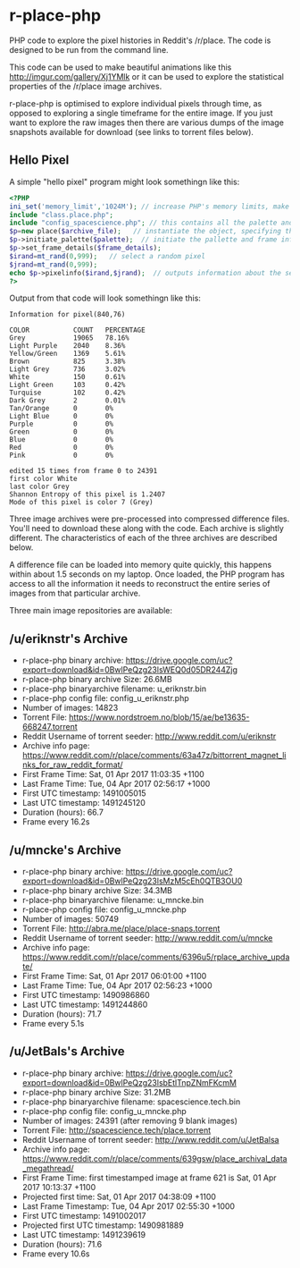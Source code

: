 # r-place-php

PHP code to explore the pixel histories in Reddit's /r/place. The code is designed to be run from the command line.

This code can be used to make beautiful animations like this http://imgur.com/gallery/Xj1YMlk or it can be used to explore the statistical properties of the /r/place image archives.

r-place-php is optimised to explore individual pixels through time, as opposed to exploring a single timeframe for the entire image. If you just want to explore the raw images then there are various dumps of the image snapshots available for download (see links to torrent files below).

## Hello Pixel

A simple "hello pixel" program might look somethingn like this:

```php
<?PHP
ini_set('memory_limit','1024M'); // increase PHP's memory limits, make this even bigger if you have more RAM
include "class.place.php";
include "config_spacescience.php"; // this contains all the palette and frame infrmation for the spacescience archive
$p=new place($archive_file);   // instantiate the object, specifying the archive file to use
$p->initiate_palette($palette);  // initiate the pallette and frame information
$p->set_frame_details($frame_details);
$irand=mt_rand(0,999);   // select a random pixel
$jrand=mt_rand(0,999);
echo $p->pixelinfo($irand,$jrand);  // outputs information about the selected pixel to the console
?>
```

Output from that code will look somethingn like this:


```
Information for pixel(840,76)

COLOR           COUNT   PERCENTAGE
Grey            19065   78.16%
Light Purple    2040    8.36%
Yellow/Green    1369    5.61%
Brown           825     3.38%
Light Grey      736     3.02%
White           150     0.61%
Light Green     103     0.42%
Turquise        102     0.42%
Dark Grey       2       0.01%
Tan/Orange      0       0%
Light Blue      0       0%
Purple          0       0%
Green           0       0%
Blue            0       0%
Red             0       0%
Pink            0       0%

edited 15 times from frame 0 to 24391
first color White
last color Grey
Shannon Entropy of this pixel is 1.2407
Mode of this pixel is color 7 (Grey)

```

Three image archives were pre-processed into compressed difference files. You'll need to download these along with the code. Each archive is slightly different. The characteristics of each of the three archives are described below.

A difference file can be loaded into memory quite quickly, this happens within about 1.5 seconds on my laptop. Once loaded, the PHP program has access to all the information it needs to reconstruct the entire series of images from that particular archive.


Three main image repositories are available:

## /u/eriknstr's Archive

* r-place-php binary archive:	https://drive.google.com/uc?export=download&id=0BwlPeQzg23lsWEQ0d05DR244Zjg
* r-place-php binary archive Size:	26.6MB
* r-place-php binaryarchive filename:	u_eriknstr.bin
* r-place-php config file: config_u_eriknstr.php
* Number of images:	14823
* Torrent File:	https://www.nordstroem.no/blob/15/ae/be13635-668247.torrent
* Reddit Username of torrent seeder:	http://www.reddit.com/u/eriknstr
* Archive info page:	https://www.reddit.com/r/place/comments/63a47z/bittorrent_magnet_links_for_raw_reddit_format/
* First Frame Time:	Sat, 01 Apr 2017 11:03:35 +1100
* Last Frame Time:	Tue, 04 Apr 2017 02:56:17 +1000
* First UTC timestamp:	1491005015
* Last UTC timestamp:	1491245120
* Duration (hours):	66.7
* Frame every 16.2s

## /u/mncke's Archive

* r-place-php binary archive:	https://drive.google.com/uc?export=download&id=0BwlPeQzg23lsMzM5cEh0QTB3OU0
* r-place-php binary archive Size:	34.3MB
* r-place-php binaryarchive filename:	u_mncke.bin
* r-place-php config file: config_u_mncke.php
* Number of images:	50749
* Torrent File:	http://abra.me/place/place-snaps.torrent
* Reddit Username of torrent seeder:	http://www.reddit.com/u/mncke
* Archive info page:	https://www.reddit.com/r/place/comments/6396u5/rplace_archive_update/
* First Frame Time:	Sat, 01 Apr 2017 06:01:00 +1100
* Last Frame Time:	Tue, 04 Apr 2017 02:56:23 +1000
* First UTC timestamp:	1490986860
* Last UTC timestamp:	1491244860
* Duration (hours):	71.7
* Frame every 5.1s

## /u/JetBals's Archive

* r-place-php binary archive:	https://drive.google.com/uc?export=download&id=0BwlPeQzg23lsbEtlTnpZNmFKcmM
* r-place-php binary archive Size:	31.2MB
* r-place-php binaryarchive filename:	spacescience.tech.bin
* r-place-php config file: config_u_mncke.php
* Number of images:	24391 (after removing 9 blank images)
* Torrent File:	http://spacescience.tech/place.torrent
* Reddit Username of torrent seeder:	http://www.reddit.com/u/JetBalsa
* Archive info page:	https://www.reddit.com/r/place/comments/639gsw/place_archival_data_megathread/
* First Frame Time:	first timestamped image at frame 621 is Sat, 01 Apr 2017 10:13:37 +1100
* Projected first time: Sat, 01 Apr 2017 04:38:09 +1100
* Last Frame Timestamp:	Tue, 04 Apr 2017 02:55:30 +1000
* First UTC timestamp:	1491002017
* Projected first UTC timestamp: 1490981889
* Last UTC timestamp:	1491239619
* Duration (hours):	71.6
* Frame every 10.6s
